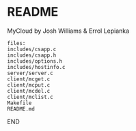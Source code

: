  README
 =====
 MyCloud by Josh Williams & Errol Lepianka
 `````
 files:
 includes/csapp.c
 includes/csapp.h
 includes/options.h
 includes/hostinfo.c
 server/server.c
 client/mcget.c
 client/mcput.c
 client/mcdel.c
 client/mclist.c
 Makefile
 README.md

 `````
 
 END
